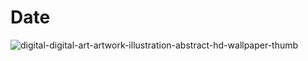 # Date

![digital-digital-art-artwork-illustration-abstract-hd-wallpaper-thumb](https://user-images.githubusercontent.com/44916363/93668145-6be76d00-faa8-11ea-8664-6f26375d6259.jpg)
